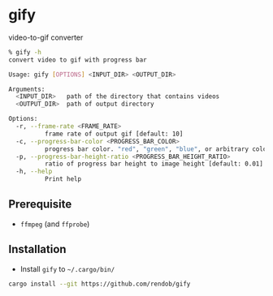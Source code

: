 # gify

video-to-gif converter

```sh
% gify -h
convert video to gif with progress bar

Usage: gify [OPTIONS] <INPUT_DIR> <OUTPUT_DIR>

Arguments:
  <INPUT_DIR>   path of the directory that contains videos
  <OUTPUT_DIR>  path of output directory

Options:
  -r, --frame-rate <FRAME_RATE>
          frame rate of output gif [default: 10]
  -c, --progress-bar-color <PROGRESS_BAR_COLOR>
          progress bar color. "red", "green", "blue", or arbitrary color code in rgba [default: blue]
  -p, --progress-bar-height-ratio <PROGRESS_BAR_HEIGHT_RATIO>
          ratio of progress bar height to image height [default: 0.01]
  -h, --help
          Print help
```

## Prerequisite

- `ffmpeg` (and `ffprobe`)

## Installation

- Install `gify` to `~/.cargo/bin/`

```sh
cargo install --git https://github.com/rendob/gify
```
